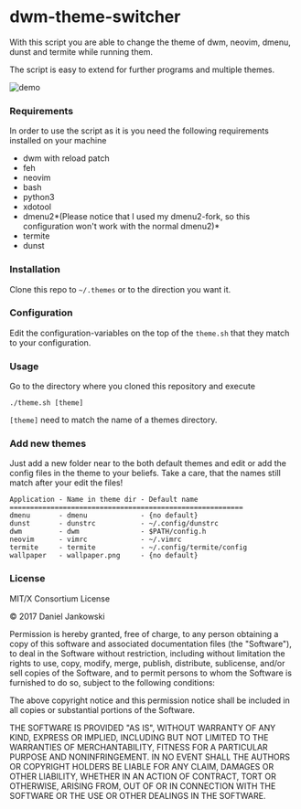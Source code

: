 # dwm-theme-switcher


With this script you are able to change the theme
of dwm, neovim, dmenu, dunst and termite while running them.

The script is easy to extend for further programs
and multiple themes.

![demo](./demo.gif)


### Requirements

In order to use the script as it is you need the following
requirements installed on your machine

- dwm with reload patch
- feh
- neovim
- bash
- python3
- xdotool
- dmenu2*(Please notice that I used my dmenu2-fork, 
so this configuration won't work with the normal dmenu2)*
- termite
- dunst

### Installation

Clone this repo to `~/.themes` or to the direction you want it.


### Configuration

Edit the configuration-variables on the top of the `theme.sh`
that they match to your configuration.


### Usage

Go to the directory where you cloned this repository and execute

```
./theme.sh [theme]
```

`[theme]` need to match the name of a themes directory.


### Add new themes

Just add a new folder near to the both default themes and
edit or add the config files in the theme to your beliefs.
Take a care, that the names still match after your edit
the files!

```
Application - Name in theme dir - Default name
=========================================================
dmenu       - dmenu             - {no default}
dunst       - dunstrc           - ~/.config/dunstrc
dwm         - dwm               - $PATH/config.h
neovim      - vimrc             - ~/.vimrc
termite     - termite           - ~/.config/termite/config
wallpaper   - wallpaper.png     - {no default}
```


### License

MIT/X Consortium License

© 2017 Daniel Jankowski

Permission is hereby granted, free of charge, to any person obtaining a
copy of this software and associated documentation files (the "Software"),
to deal in the Software without restriction, including without limitation
the rights to use, copy, modify, merge, publish, distribute, sublicense,
and/or sell copies of the Software, and to permit persons to whom the
Software is furnished to do so, subject to the following conditions:

The above copyright notice and this permission notice shall be included in
all copies or substantial portions of the Software.

THE SOFTWARE IS PROVIDED "AS IS", WITHOUT WARRANTY OF ANY KIND, EXPRESS OR
IMPLIED, INCLUDING BUT NOT LIMITED TO THE WARRANTIES OF MERCHANTABILITY,
FITNESS FOR A PARTICULAR PURPOSE AND NONINFRINGEMENT.  IN NO EVENT SHALL
THE AUTHORS OR COPYRIGHT HOLDERS BE LIABLE FOR ANY CLAIM, DAMAGES OR OTHER
LIABILITY, WHETHER IN AN ACTION OF CONTRACT, TORT OR OTHERWISE, ARISING
FROM, OUT OF OR IN CONNECTION WITH THE SOFTWARE OR THE USE OR OTHER
DEALINGS IN THE SOFTWARE.

